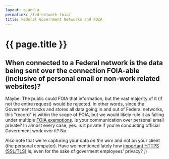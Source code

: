 ```yaml
---
layout: q-and-a
permalink: /fed-network-foia/
title: Federal Government Networks and FOIA
---
```

# {{ page.title }}

## When connected to a Federal network is the data being sent over the connection FOIA-able (inclusive of personal email or non-work related websites)?

Maybe. The public could FOIA that information, but the vast majority of it (if not the entire request) would be rejected. In other words, since the Government tracks and stores all data going in and out of Federal networks, this "record" is within the scope of FOIA, but we would likely rule it as falling under multiple [FOIA exemptions](http://www.foia.gov/faq.html#exemptions). Is your communication over personal email private? In almost every case, yes. Is it private if you're conducting official Government work over it? No. 

Also note that we're capturing your data *on the wire* and not on your client (the personal computer). Have we mentioned lately how [important HTTPS (SSL/TLS)](https://github.com/18F/ssl-standards) is, even for the sake of goverment employees' privacy? ;)
